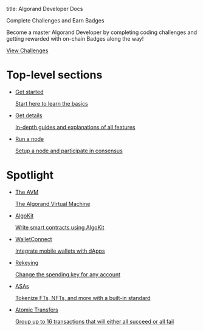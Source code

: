 title: Algorand Developer Docs

<div class="docs-homepage__challenge-box">
    <div class="challenge-overview-icon"></div>
    <div>
        <p class="button--large docs-homepage__challenge-box__title">Complete Challenges and Earn Badges</p>
        <p class="typography--regular-body docs-homepage__challenge-box__description">Become a master Algorand Developer by completing coding challenges and getting rewarded with on-chain Badges along the way!</p>
    </div>
    <a href="/challenges/" class="button--small button--primary docs-homepage__challenge-box__link">View Challenges</a>
</div>

# Top-level sections
<ul class="docs-homepage__card-list">
    <li class="docs-homepage__card-list-item">
        <a class="docs-homepage__card" href="./get-started/basics/what_is_blockchain/">
            <div class="docs-homepage__card__icon-container docs-homepage__card__icon-container--purple">
                <span class="create-smart-contract-overview-icon"></span>
            </div>
            <p class="docs-homepage__card__title text-gray--main typography--large-button">Get started</p>
            <p class="typography--regular-body docs-homepage__card__description">Start here to learn the basics</p>
        </a>
    </li>
    <li class="docs-homepage__card-list-item">
        <a class="docs-homepage__card" href="./get-details/">
            <div class="docs-homepage__card__icon-container docs-homepage__card__icon-container--purple">
                <span class="stateless-smart-contracts-icon"></span>
            </div>
            <p class="docs-homepage__card__title text-gray--main typography--large-button">Get details</p>
            <p class="typography--regular-body docs-homepage__card__description">In-depth guides and explanations of all features</p>
        </a>
    </li>
    <li class="docs-homepage__card-list-item">
        <a class="docs-homepage__card" href="./run-a-node/setup/types/">
            <div class="docs-homepage__card__icon-container docs-homepage__card__icon-container--purple">
                <span class="stateful-smart-contracts-icon"></span>
            </div>
            <p class="docs-homepage__card__title text-gray--main typography--large-button">Run a node</p>
            <p class="typography--regular-body docs-homepage__card__description">Setup a node and participate in consensus</p>
        </a>
    </li>
</ul>

# Spotlight

<ul class="docs-homepage__card-list">
    <li class="docs-homepage__card-list-item">
        <a class="docs-homepage__card" href="./get-details/dapps/avm/">
            <div class="docs-homepage__card__icon-container docs-homepage__card__icon-container--turquoise">
                <span class="payment-with-algos-icon"></span>
            </div>
            <p class="docs-homepage__card__title text-gray--main typography--large-button">The AVM</p>
            <p class="typography--regular-body docs-homepage__card__description">The Algorand Virtual Machine</p>
        </a>
    </li>
    <li class="docs-homepage__card-list-item">
        <a class="docs-homepage__card" href="./get-started/algokit/">
            <div class="docs-homepage__card__icon-container docs-homepage__card__icon-container--turquoise">
                <span class="payment-with-algos-icon"></span>
            </div>
            <p class="docs-homepage__card__title text-gray--main typography--large-button">AlgoKit</p>
            <p class="typography--regular-body docs-homepage__card__description">Write smart contracts using AlgoKit</p>
        </a>
    </li>
    <li class="docs-homepage__card-list-item">
        <a class="docs-homepage__card" href="./get-details/walletconnect/">
            <div class="docs-homepage__card__icon-container docs-homepage__card__icon-container--turquoise">
                <span class="payment-with-algos-icon"></span>
            </div>
            <p class="docs-homepage__card__title text-gray--main typography--large-button">WalletConnect</p>
            <p class="typography--regular-body docs-homepage__card__description">Integrate mobile wallets with dApps</p>
        </a>
    </li>
        <li class="docs-homepage__card-list-item">
        <a class="docs-homepage__card" href="./get-details/accounts/rekey/">
            <div class="docs-homepage__card__icon-container docs-homepage__card__icon-container--turquoise">
                <span class="payment-with-algos-icon"></span>
            </div>
            <p class="docs-homepage__card__title text-gray--main typography--large-button">Rekeying</p>
            <p class="typography--regular-body docs-homepage__card__description">Change the spending key for any account</p>
        </a>
    </li>
    <li class="docs-homepage__card-list-item">
        <a class="docs-homepage__card" href="./get-details/asa">
            <div class="docs-homepage__card__icon-container docs-homepage__card__icon-container--turquoise">
                <span class="payment-with-algos-icon"></span>
            </div>
            <p class="docs-homepage__card__title text-gray--main typography--large-button">ASAs</p>
            <p class="typography--regular-body docs-homepage__card__description">Tokenize FTs, NFTs, and more with a built-in standard</p>
        </a>
    </li>
    <li class="docs-homepage__card-list-item">
        <a class="docs-homepage__card" href="./get-details/atomic_transfers/">
            <div class="docs-homepage__card__icon-container docs-homepage__card__icon-container--turquoise">
                <span class="payment-with-algos-icon"></span>
            </div>
            <p class="docs-homepage__card__title text-gray--main typography--large-button">Atomic Transfers</p>
            <p class="typography--regular-body docs-homepage__card__description">Group up to 16 transactions that will either all succeed or all fail</p>
        </a>
    </li>
</ul>
